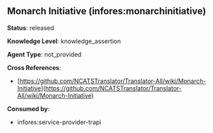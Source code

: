 [//]: # (DO NOT MANUALLY EDIT THIS FILE. IT IS GENERATED FROM A TEMPLATE.)

## Monarch Initiative (infores:monarchinitiative)

**Status**: released
  
**Knowledge Level**: knowledge_assertion
  
**Agent Type**: not_provided



**Cross References**:

- [https://github.com/NCATSTranslator/Translator-All/wiki/Monarch-Initiative](https://github.com/NCATSTranslator/Translator-All/wiki/Monarch-Initiative)


**Consumed by**:

- infores:service-provider-trapi